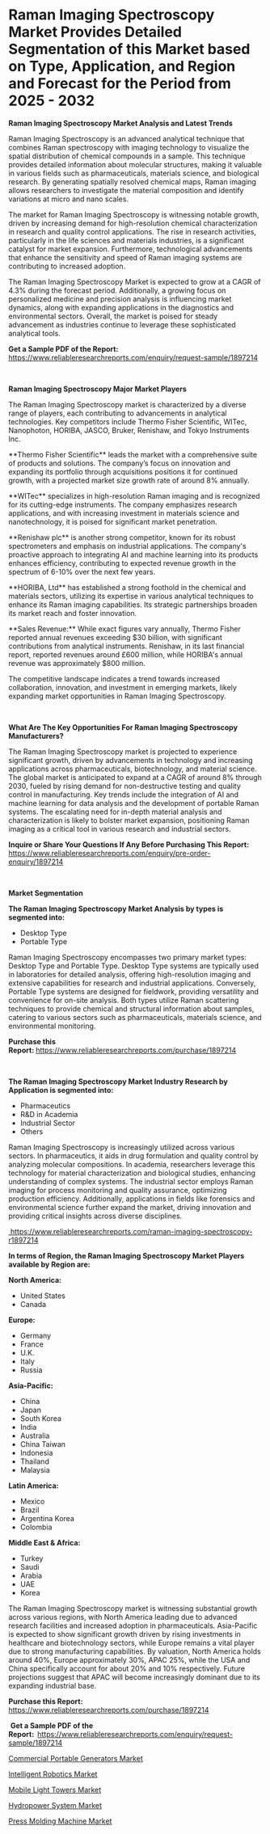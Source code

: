 <p><h1>Raman Imaging Spectroscopy Market Provides Detailed Segmentation of this Market based on Type, Application, and Region and Forecast for the Period from 2025 - 2032</h1></p><p><strong>Raman Imaging Spectroscopy Market Analysis and Latest Trends</strong></p>
<p><p>Raman Imaging Spectroscopy is an advanced analytical technique that combines Raman spectroscopy with imaging technology to visualize the spatial distribution of chemical compounds in a sample. This technique provides detailed information about molecular structures, making it valuable in various fields such as pharmaceuticals, materials science, and biological research. By generating spatially resolved chemical maps, Raman imaging allows researchers to investigate the material composition and identify variations at micro and nano scales.</p><p>The market for Raman Imaging Spectroscopy is witnessing notable growth, driven by increasing demand for high-resolution chemical characterization in research and quality control applications. The rise in research activities, particularly in the life sciences and materials industries, is a significant catalyst for market expansion. Furthermore, technological advancements that enhance the sensitivity and speed of Raman imaging systems are contributing to increased adoption.</p><p>The Raman Imaging Spectroscopy Market is expected to grow at a CAGR of 4.3% during the forecast period. Additionally, a growing focus on personalized medicine and precision analysis is influencing market dynamics, along with expanding applications in the diagnostics and environmental sectors. Overall, the market is poised for steady advancement as industries continue to leverage these sophisticated analytical tools.</p></p>
<p><strong>Get a Sample PDF of the Report:&nbsp;</strong> <a href="https://www.reliableresearchreports.com/enquiry/request-sample/1897214?utm_campaign=32&utm_medium=2&utm_source=Github&utm_content=ia&utm_term=11042025&utm_id=raman-imaging-spectroscopy">https://www.reliableresearchreports.com/enquiry/request-sample/1897214</a></p>
<p>&nbsp;</p>
<p><strong>Raman Imaging Spectroscopy Major Market Players</strong></p>
<p><p>The Raman Imaging Spectroscopy market is characterized by a diverse range of players, each contributing to advancements in analytical technologies. Key competitors include Thermo Fisher Scientific, WITec, Nanophoton, HORIBA, JASCO, Bruker, Renishaw, and Tokyo Instruments Inc. </p><p>**Thermo Fisher Scientific** leads the market with a comprehensive suite of products and solutions. The company’s focus on innovation and expanding its portfolio through acquisitions positions it for continued growth, with a projected market size growth rate of around 8% annually.</p><p>**WITec** specializes in high-resolution Raman imaging and is recognized for its cutting-edge instruments. The company emphasizes research applications, and with increasing investment in materials science and nanotechnology, it is poised for significant market penetration.</p><p>**Renishaw plc** is another strong competitor, known for its robust spectrometers and emphasis on industrial applications. The company's proactive approach to integrating AI and machine learning into its products enhances efficiency, contributing to expected revenue growth in the spectrum of 6-10% over the next few years.</p><p>**HORIBA, Ltd** has established a strong foothold in the chemical and materials sectors, utilizing its expertise in various analytical techniques to enhance its Raman imaging capabilities. Its strategic partnerships broaden its market reach and foster innovation.</p><p>**Sales Revenue:** While exact figures vary annually, Thermo Fisher reported annual revenues exceeding $30 billion, with significant contributions from analytical instruments. Renishaw, in its last financial report, reported revenues around £600 million, while HORIBA's annual revenue was approximately $800 million.</p><p>The competitive landscape indicates a trend towards increased collaboration, innovation, and investment in emerging markets, likely expanding market opportunities in Raman Imaging Spectroscopy.</p></p>
<p>&nbsp;</p>
<p><strong>What Are The Key Opportunities For Raman Imaging Spectroscopy Manufacturers?</strong></p>
<p><p>The Raman Imaging Spectroscopy market is projected to experience significant growth, driven by advancements in technology and increasing applications across pharmaceuticals, biotechnology, and material science. The global market is anticipated to expand at a CAGR of around 8% through 2030, fueled by rising demand for non-destructive testing and quality control in manufacturing. Key trends include the integration of AI and machine learning for data analysis and the development of portable Raman systems. The escalating need for in-depth material analysis and characterization is likely to bolster market expansion, positioning Raman imaging as a critical tool in various research and industrial sectors.</p></p>
<p><strong>Inquire or Share Your Questions If Any Before Purchasing This Report:</strong> <a href="https://www.reliableresearchreports.com/enquiry/pre-order-enquiry/1897214?utm_campaign=32&utm_medium=2&utm_source=Github&utm_content=ia&utm_term=11042025&utm_id=raman-imaging-spectroscopy">https://www.reliableresearchreports.com/enquiry/pre-order-enquiry/1897214</a></p>
<p>&nbsp;</p>
<p><strong>Market Segmentation</strong></p>
<p><strong>The Raman Imaging Spectroscopy Market Analysis by types is segmented into:</strong></p>
<p><ul><li>Desktop Type</li><li>Portable Type</li></ul></p>
<p><p>Raman Imaging Spectroscopy encompasses two primary market types: Desktop Type and Portable Type. Desktop Type systems are typically used in laboratories for detailed analysis, offering high-resolution imaging and extensive capabilities for research and industrial applications. Conversely, Portable Type systems are designed for fieldwork, providing versatility and convenience for on-site analysis. Both types utilize Raman scattering techniques to provide chemical and structural information about samples, catering to various sectors such as pharmaceuticals, materials science, and environmental monitoring.</p></p>
<p><strong>Purchase this Report:&nbsp;</strong><a href="https://www.reliableresearchreports.com/purchase/1897214?utm_campaign=32&utm_medium=2&utm_source=Github&utm_content=ia&utm_term=11042025&utm_id=raman-imaging-spectroscopy">https://www.reliableresearchreports.com/purchase/1897214</a></p>
<p>&nbsp;</p>
<p><strong>The Raman Imaging Spectroscopy Market Industry Research by Application is segmented into:</strong></p>
<p><ul><li>Pharmaceutics</li><li>R&D in Academia</li><li>Industrial Sector</li><li>Others</li></ul></p>
<p><p>Raman Imaging Spectroscopy is increasingly utilized across various sectors. In pharmaceutics, it aids in drug formulation and quality control by analyzing molecular compositions. In academia, researchers leverage this technology for material characterization and biological studies, enhancing understanding of complex systems. The industrial sector employs Raman imaging for process monitoring and quality assurance, optimizing production efficiency. Additionally, applications in fields like forensics and environmental science further expand the market, driving innovation and providing critical insights across diverse disciplines.</p></p>
<p><a href="https://www.reliableresearchreports.com/raman-imaging-spectroscopy-r1897214?utm_campaign=32&utm_medium=2&utm_source=Github&utm_content=ia&utm_term=11042025&utm_id=raman-imaging-spectroscopy">&nbsp;https://www.reliableresearchreports.com/raman-imaging-spectroscopy-r1897214</a></p>
<p><strong>In terms of Region, the Raman Imaging Spectroscopy Market Players available by Region are:</strong></p>
<p>
    <p> <strong> North America: </strong>
        <ul>
            <li>United States</li>
            <li>Canada</li>
        </ul>
        </p> 
    <p> <strong> Europe: </strong>
        <ul>
            <li>Germany</li>
            <li>France</li>
            <li>U.K.</li>
            <li>Italy</li>
            <li>Russia</li>
        </ul>
        </p> 
    <p> <strong> Asia-Pacific: </strong>
        <ul>
            <li>China</li>
            <li>Japan</li>
            <li>South Korea</li>
            <li>India</li>
            <li>Australia</li>
            <li>China Taiwan</li>
            <li>Indonesia</li>
            <li>Thailand</li>
            <li>Malaysia</li>
        </ul>
        </p> 
    <p> <strong> Latin America: </strong>
        <ul>
            <li>Mexico</li>
            <li>Brazil</li>
            <li>Argentina Korea</li>
            <li>Colombia</li>
        </ul>
        </p> 
    <p> <strong> Middle East & Africa: </strong>
        <ul>
            <li>Turkey</li>
            <li>Saudi</li>
            <li>Arabia</li>
            <li>UAE</li>
            <li>Korea</li>
        </ul>
    </p>
    </p>
<p><p>The Raman Imaging Spectroscopy market is witnessing substantial growth across various regions, with North America leading due to advanced research facilities and increased adoption in pharmaceuticals. Asia-Pacific is expected to show significant growth driven by rising investments in healthcare and biotechnology sectors, while Europe remains a vital player due to strong manufacturing capabilities. By valuation, North America holds around 40%, Europe approximately 30%, APAC 25%, while the USA and China specifically account for about 20% and 10% respectively. Future projections suggest that APAC will become increasingly dominant due to its expanding industrial base.</p></p>
<p><strong>Purchase this Report: </strong><a href="https://www.reliableresearchreports.com/purchase/1897214?utm_campaign=32&utm_medium=2&utm_source=Github&utm_content=ia&utm_term=11042025&utm_id=raman-imaging-spectroscopy">https://www.reliableresearchreports.com/purchase/1897214</a></p>
<p>&nbsp;<strong>Get a Sample PDF of the Report:&nbsp;&nbsp;</strong><a href="https://www.reliableresearchreports.com/enquiry/request-sample/1897214?utm_campaign=32&utm_medium=2&utm_source=Github&utm_content=ia&utm_term=11042025&utm_id=raman-imaging-spectroscopy">https://www.reliableresearchreports.com/enquiry/request-sample/1897214</a></p>
<p><strong></strong></p>
<p><p><a href="https://github.com/floengsubb/Market-Research-Report-List-1/blob/main/commercial-portable-generators-market.md?utm_campaign=32&utm_medium=2&utm_source=Github&utm_content=ia&utm_term=11042025&utm_id=raman-imaging-spectroscopy">Commercial Portable Generators Market</a></p><p><a href="https://github.com/buluckcapps2/Market-Research-Report-List-1/blob/main/intelligent-robotics-market.md?utm_campaign=32&utm_medium=2&utm_source=Github&utm_content=ia&utm_term=11042025&utm_id=raman-imaging-spectroscopy">Intelligent Robotics Market</a></p><p><a href="https://github.com/eleussabra/Market-Research-Report-List-1/blob/main/mobile-light-towers-market.md?utm_campaign=32&utm_medium=2&utm_source=Github&utm_content=ia&utm_term=11042025&utm_id=raman-imaging-spectroscopy">Mobile Light Towers Market</a></p><p><a href="https://github.com/donnypolan/Market-Research-Report-List-1/blob/main/hydropower-system-market.md?utm_campaign=32&utm_medium=2&utm_source=Github&utm_content=ia&utm_term=11042025&utm_id=raman-imaging-spectroscopy">Hydropower System Market</a></p><p><a href="https://github.com/zemonarutaep/Market-Research-Report-List-1/blob/main/press-molding-machine-market.md?utm_campaign=32&utm_medium=2&utm_source=Github&utm_content=ia&utm_term=11042025&utm_id=raman-imaging-spectroscopy">Press Molding Machine Market</a></p></p>